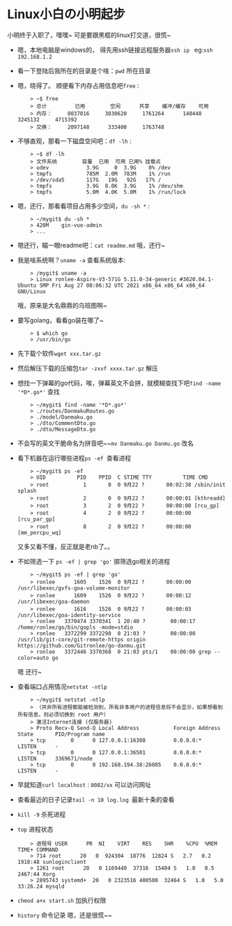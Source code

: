 # Linux小白の小明起步


小明终于入职了，嘿嘿~ 可是要跟黑框的linux打交道，很慌~

- 嗯，本地电脑是windows的， 得先用ssh链接远程服务器`ssh ip ` eg:`ssh 192.168.1.2`
- 看一下登陆后我所在的目录是个啥：`pwd` 所在目录
- 嗯，晓得了。
顺便看下内存占用信息吧`free` :
    ```
        > ~$ free  
        > 总计         已用        空闲      共享    缓冲/缓存    可用  
        > 内存：     8037016     3030620     1761264      140448     3245132     4715392  
        > 交换：     2097148      333400     1763748  
    ```
- 不够直观，那看一下磁盘空间吧：`df -lh` :
    ```
        > ~$ df -lh  
        > 文件系统        容量  已用  可用 已用% 挂载点  
        > udev            3.9G     0  3.9G    0% /dev  
        > tmpfs           785M  2.0M  783M    1% /run  
        > /dev/sda5       117G   19G   92G   17% /  
        > tmpfs           3.9G  8.0K  3.9G    1% /dev/shm  
        > tmpfs           5.0M  4.0K  5.0M    1% /run/lock  
    ```
- 嗯，还行，那看看项目占用多少空间，`du -sh *` :
    ```
        > ~/mygit$ du -sh *  
        > 420M    gin-vue-admin  
        > ...
    ```
- 嗯还行，瞄一眼readme吧：`cat readme.md`
  哦，还行~
- 我是啥系统啊？`uname -a` 查看系统版本:
    ```
        > /mygit$ uname -a  
        > Linux ronlee-Aspire-V3-571G 5.11.0-34-generic #3620.04.1-Ubuntu SMP Fri Aug 27 08:06:32 UTC 2021 x86_64 x86_64 x86_64 GNU/Linux  
    ```
   哦，原来是大名鼎鼎的乌班图啊~

- 要写golang，看看go装在哪了~
    ```
        > $ which go  
        > /usr/bin/go  
    ```
- 先下载个软件`wget xxx.tar.gz`
- 然后解压下载的压缩包`tar -zxvf xxxx.tar.gz` 解压
- 想找一下弹幕的go代码，唉，弹幕英文不会拼，就模糊查找下吧`find -name '*D*.go*'` 查找
    ```
        > ~/mygit$ find -name '*D*.go*'  
        > ./routes/DanmakuRoutes.go  
        > ./model/Danmaku.go  
        > ./dto/CommentDto.go  
        > ./dto/MessageDto.go  
    ```
- 不会写的英文干脆命名为拼音吧~~`mv Danmaku.go Danmu.go` 改名
- 看下机器在运行哪些进程`ps -ef `查看进程
    ```
        > ~/mygit$ ps -ef  
        > UID          PID    PPID  C STIME TTY          TIME CMD  
        > root           1       0  0 9月22 ?       00:02:38 /sbin/init splash  
        > root           2       0  0 9月22 ?       00:00:01 [kthreadd]  
        > root           3       2  0 9月22 ?       00:00:00 [rcu_gp]  
        > root           4       2  0 9月22 ?       00:00:00 [rcu_par_gp]  
        > root           8       2  0 9月22 ?       00:00:00 [mm_percpu_wq]  
    ```
    又多又看不懂，反正就是老nb了。。

- 不如筛选一下 `ps -ef | grep 'go'`  掷筛选go相关的进程
    ```
        > ~/mygit$ ps -ef | grep 'go'  
        > ronlee      1605    1526  0 9月22 ?       00:00:00 /usr/libexec/gvfs-goa-volume-monitor  
        > ronlee      1609    1526  0 9月22 ?       00:00:12 /usr/libexec/goa-daemon  
        > ronlee      1616    1526  0 9月22 ?       00:00:03 /usr/libexec/goa-identity-service  
        > ronlee   3370474 3370341  1 20:40 ?        00:00:17 /home/ronlee/go/bin/gopls -mode=stdio  
        > ronlee   3372299 3372298  0 21:03 ?        00:00:00 /usr/lib/git-core/git-remote-https origin https://github.com/Gitronlee/go-danmu.git  
        > ronlee   3372446 3370368  0 21:03 pts/1    00:00:00 grep --color=auto go  
    ```
    嗯 还行~

- 查看端口占用情况`netstat -ntlp `
    ```
        > ~/mygit$ netstat -ntlp  
        > （并非所有进程都能被检测到，所有非本用户的进程信息将不会显示，如果想看到所有信息，则必须切换到 root 用户）  
        > 激活Internet连接 (仅服务器)  
        > Proto Recv-Q Send-Q Local Address           Foreign Address         State       PID/Program name  
        > tcp        0      0 127.0.0.1:16308         0.0.0.0:*               LISTEN      -  
        > tcp        0      0 127.0.0.1:36501         0.0.0.0:*               LISTEN      3369671/node  
        > tcp        0      0 192.168.194.38:26805    0.0.0.0:*               LISTEN      -  
    ```
- 早就知道`curl localhost：8082/xx` 可以访问网址
- 查看最近的日子记录`tail -n 10 log.log `最新十条的查看
- `kill -9` 杀死进程
- `top` 进程状态
    ```
        > 进程号 USER      PR  NI    VIRT    RES    SHR    %CPU  %MEM     TIME+ COMMAND  
        > 714 root      20   0  924304  18776  12824 S   2.7   0.2   1918:48 sunloginclient  
        > 1261 root      20   0 1169440  37316  15404 S   1.0   0.5   2467:44 Xorg  
        > 2895743 systemd+  20   0 2323516 400500  32464 S   1.0   5.0  33:26.24 mysqld  
    ```
- `chmod a+x start.sh` 加执行权限
- `history` 命令记录
嗯，还是很慌~~

